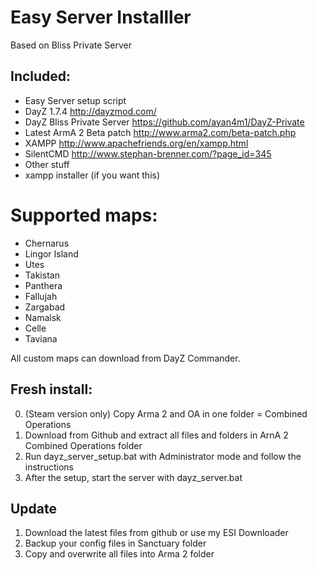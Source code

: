 Easy Server Installler
=======================
Based on Bliss Private Server

Included:
-
- Easy Server setup script
- DayZ 1.7.4                http://dayzmod.com/
- DayZ Bliss Private Server https://github.com/ayan4m1/DayZ-Private
- Latest ArmA 2 Beta patch  http://www.arma2.com/beta-patch.php
- XAMPP                     http://www.apachefriends.org/en/xampp.html
- SilentCMD                 http://www.stephan-brenner.com/?page_id=345
- Other stuff
- xampp installer (if you want this)

Supported maps:
=
- Chernarus
- Lingor Island
- Utes
- Takistan
- Panthera
- Fallujah
- Zargabad
- Namalsk
- Celle
- Taviana

All custom maps can download from DayZ Commander.

Fresh install:
----------
0. (Steam version only) Copy Arma 2 and OA in one folder = Combined Operations
1. Download from Github and extract all files and folders in ArnA 2 Combined Operations folder
2. Run dayz_server_setup.bat with Administrator mode and follow the instructions
3. After the setup, start the server with dayz_server.bat

Update
-
1. Download the latest files from github or use my ESI Downloader
2. Backup your config files in Sanctuary folder
3. Copy and overwrite all files into Arma 2 folder


